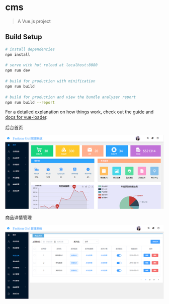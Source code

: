 # cms

> A Vue.js project

## Build Setup

``` bash
# install dependencies
npm install

# serve with hot reload at localhost:8080
npm run dev

# build for production with minification
npm run build

# build for production and view the bundle analyzer report
npm run build --report
```

For a detailed explanation on how things work, check out the [guide](http://vuejs-templates.github.io/webpack/) and [docs for vue-loader](http://vuejs.github.io/vue-loader).


后台首页

![image](https://github.com/1453925044/Project-cms/blob/master/static/images/index.png)

商品详情管理

![image](https://github.com/1453925044/Project-cms/blob/master/static/images/shoplist.png)
